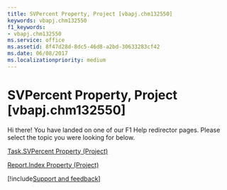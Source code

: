 ```yaml
---
title: SVPercent Property, Project [vbapj.chm132550]
keywords: vbapj.chm132550
f1_keywords:
- vbapj.chm132550
ms.service: office
ms.assetid: 8f47d28d-8dc5-46d8-a2bd-30633283cf42
ms.date: 06/08/2017
ms.localizationpriority: medium
---
```



# SVPercent Property, Project [vbapj.chm132550]

Hi there! You have landed on one of our F1 Help redirector pages. Please select the topic you were looking for below.

[Task.SVPercent Property (Project)](https://msdn.microsoft.com/library/96d96b8f-0b8d-ecb9-1281-059d759cf443%28Office.15%29.aspx)

[Report.Index Property (Project)](https://msdn.microsoft.com/library/3a0ccb0f-443e-ea35-4766-b79f97fef84a%28Office.15%29.aspx)

[!include[Support and feedback](~/includes/feedback-boilerplate.md)]